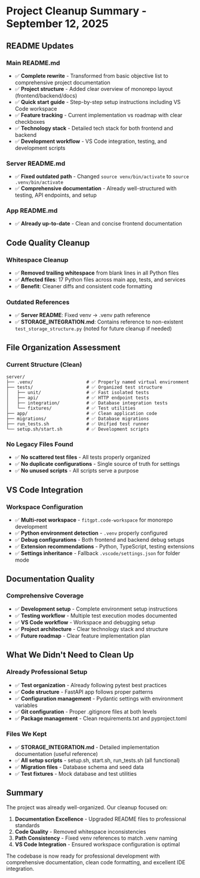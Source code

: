 # Project Cleanup Summary - September 12, 2025

## README Updates

### Main README.md
- ✅ **Complete rewrite** - Transformed from basic objective list to comprehensive project documentation
- ✅ **Project structure** - Added clear overview of monorepo layout (frontend/backend/docs)
- ✅ **Quick start guide** - Step-by-step setup instructions including VS Code workspace
- ✅ **Feature tracking** - Current implementation vs roadmap with clear checkboxes
- ✅ **Technology stack** - Detailed tech stack for both frontend and backend
- ✅ **Development workflow** - VS Code integration, testing, and development scripts

### Server README.md
- ✅ **Fixed outdated path** - Changed `source venv/bin/activate` to `source .venv/bin/activate`
- ✅ **Comprehensive documentation** - Already well-structured with testing, API endpoints, and setup

### App README.md
- ✅ **Already up-to-date** - Clean and concise frontend documentation

## Code Quality Cleanup

### Whitespace Cleanup
- ✅ **Removed trailing whitespace** from blank lines in all Python files
- ✅ **Affected files**: 17 Python files across main app, tests, and services
- ✅ **Benefit**: Cleaner diffs and consistent code formatting

### Outdated References
- ✅ **Server README**: Fixed venv → .venv path reference
- ✅ **STORAGE_INTEGRATION.md**: Contains reference to non-existent `test_storage_structure.py` (noted for future cleanup if needed)

## File Organization Assessment

### Current Structure (Clean)
```
server/
├── .venv/                    # ✅ Properly named virtual environment  
├── tests/                    # ✅ Organized test structure
│   ├── unit/                 # ✅ Fast isolated tests
│   ├── api/                  # ✅ HTTP endpoint tests
│   ├── integration/          # ✅ Database integration tests
│   └── fixtures/             # ✅ Test utilities
├── app/                      # ✅ Clean application code
├── migrations/               # ✅ Database migrations
├── run_tests.sh              # ✅ Unified test runner
└── setup.sh/start.sh         # ✅ Development scripts
```

### No Legacy Files Found
- ✅ **No scattered test files** - All tests properly organized
- ✅ **No duplicate configurations** - Single source of truth for settings
- ✅ **No unused scripts** - All scripts serve a purpose

## VS Code Integration

### Workspace Configuration
- ✅ **Multi-root workspace** - `fitgpt.code-workspace` for monorepo development
- ✅ **Python environment detection** - `.venv` properly configured
- ✅ **Debug configurations** - Both frontend and backend debug setups
- ✅ **Extension recommendations** - Python, TypeScript, testing extensions
- ✅ **Settings inheritance** - Fallback `.vscode/settings.json` for folder mode

## Documentation Quality

### Comprehensive Coverage
- ✅ **Development setup** - Complete environment setup instructions
- ✅ **Testing workflow** - Multiple test execution modes documented
- ✅ **VS Code workflow** - Workspace and debugging setup
- ✅ **Project architecture** - Clear technology stack and structure
- ✅ **Future roadmap** - Clear feature implementation plan

## What We Didn't Need to Clean Up

### Already Professional Setup
- ✅ **Test organization** - Already following pytest best practices
- ✅ **Code structure** - FastAPI app follows proper patterns
- ✅ **Configuration management** - Pydantic settings with environment variables
- ✅ **Git configuration** - Proper .gitignore files at both levels
- ✅ **Package management** - Clean requirements.txt and pyproject.toml

### Files We Kept
- ✅ **STORAGE_INTEGRATION.md** - Detailed implementation documentation (useful reference)
- ✅ **All setup scripts** - setup.sh, start.sh, run_tests.sh (all functional)
- ✅ **Migration files** - Database schema and seed data
- ✅ **Test fixtures** - Mock database and test utilities

## Summary

The project was already well-organized. Our cleanup focused on:

1. **Documentation Excellence** - Upgraded README files to professional standards
2. **Code Quality** - Removed whitespace inconsistencies
3. **Path Consistency** - Fixed venv references to match .venv naming
4. **VS Code Integration** - Ensured workspace configuration is optimal

The codebase is now ready for professional development with comprehensive documentation, clean code formatting, and excellent IDE integration.
